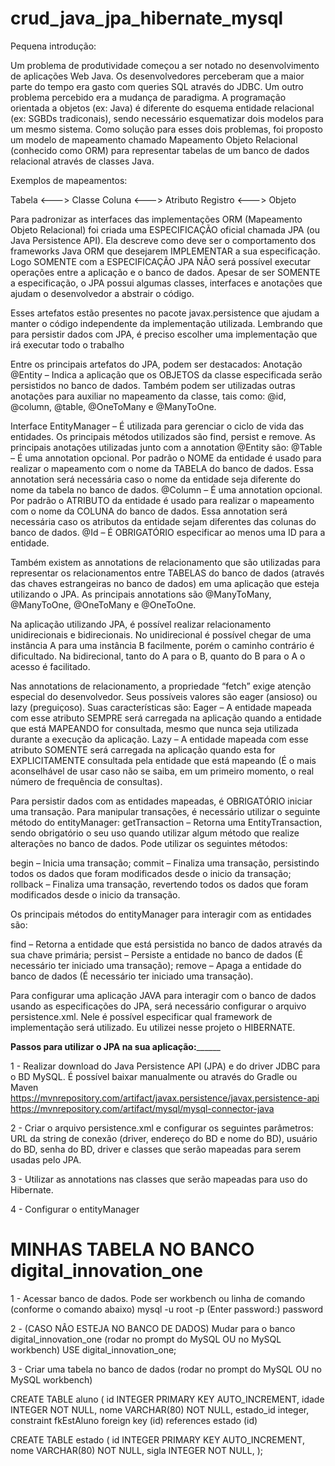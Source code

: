 # crud_java_jpa_hibernate_mysql

Pequena introdução: 

Um problema de produtividade começou a ser notado no desenvolvimento de aplicações Web Java. Os desenvolvedores perceberam que a maior parte do tempo era gasto com queries SQL através do JDBC. Um outro problema percebido era a mudança de paradigma. A programação orientada a objetos (ex: Java) é diferente do esquema entidade relacional (ex: SGBDs tradiconais), sendo necessário esquematizar dois modelos para um mesmo sistema. Como solução para esses dois problemas, foi proposto um modelo de mapeamento chamado Mapeamento Objeto Relacional (conhecido como ORM) para representar tabelas de um banco de dados relacional através de classes Java.

Exemplos de mapeamentos: 

Tabela <---> Classe
Coluna <---> Atributo
Registro <---> Objeto

Para padronizar as interfaces das implementações ORM (Mapeamento Objeto Relacional) foi criada uma ESPECIFICAÇÃO oficial chamada JPA (ou Java Persistence API). Ela descreve como deve ser o comportamento dos frameworks Java ORM que desejarem IMPLEMENTAR a sua especificação. Logo SOMENTE com a ESPECIFICAÇÃO JPA NÃO será possível executar operações entre a aplicação e o banco de dados. Apesar de ser SOMENTE a especificação, o JPA possui algumas classes, interfaces e anotações que ajudam o desenvolvedor a abstrair o código.

Esses artefatos estão presentes no pacote javax.persistence que ajudam a manter o código independente da implementação utilizada. Lembrando que para persistir dados com JPA, é preciso escolher uma implementação que irá executar todo o trabalho

Entre os principais artefatos do JPA, podem ser destacados: Anotação @Entity – Indica a aplicação que os OBJETOS da classe especificada serão persistidos no banco de dados. Também podem ser utilizadas outras anotações para auxiliar no mapeamento da classe, tais como: @id, @column, @table, @OneToMany e @ManyToOne.

Interface EntityManager – É utilizada para gerenciar o ciclo de vida das entidades. Os principais métodos utilizados são find, persist e remove. As principais anotações utilizadas junto com a annotation @Entity são: @Table – É uma annotation opcional. Por padrão o NOME da entidade é usado para realizar o mapeamento com o nome da TABELA do banco de dados. Essa annotation será necessária caso o nome da entidade seja diferente do nome da tabela no banco de dados. @Column – É uma annotation opcional. Por padrão o ATRIBUTO da entidade é usado para realizar o mapeamento com o nome da COLUNA do banco de dados. Essa annotation será necessária caso os atributos da entidade sejam diferentes das colunas do banco de dados. @Id – É OBRIGATÓRIO especificar ao menos uma ID para a entidade.

Também existem as annotations de relacionamento que são utilizadas para representar os relacionamentos entre TABELAS do banco de dados (através das chaves estrangeiras no banco de dados) em uma aplicação que esteja utilizando o JPA. As principais annotations são @ManyToMany, @ManyToOne, @OneToMany e @OneToOne.

Na aplicação utilizando JPA, é possível realizar relacionamento unidirecionais e bidirecionais. No unidirecional é possível chegar de uma instância A para uma instância B facilmente, porém o caminho contrário é dificultado. Na bidirecional, tanto do A para o B, quanto do B para o A o acesso é facilitado.

Nas annotations de relacionamento, a propriedade “fetch” exige atenção especial do desenvolvedor. Seus possíveis valores são eager (ansioso) ou lazy (preguiçoso). Suas características são: Eager – A entidade mapeada com esse atributo SEMPRE será carregada na aplicação quando a entidade que está MAPEANDO for consultada, mesmo que nunca seja utilizada durante a execução da aplicação. Lazy – A entidade mapeada com esse atributo SOMENTE será carregada na aplicação quando esta for EXPLICITAMENTE consultada pela entidade que está mapeando (É o mais aconselhável de usar caso não se saiba, em um primeiro momento, o real número de frequência de consultas).

Para persistir dados com as entidades mapeadas, é OBRIGATÓRIO iniciar uma transação. Para manipular transações, é necessário utilizar o seguinte método do entityManager: getTransaction – Retorna uma EntityTransaction, sendo obrigatório o seu uso quando utilizar algum método que realize alterações no banco de dados. Pode utilizar os seguintes métodos:

begin – Inicia uma transação;
commit – Finaliza uma transação, persistindo todos os dados que foram modificados desde o inicio da transação;
rollback – Finaliza uma transação, revertendo todos os dados que foram modificados desde o inicio da transação.

Os principais métodos do entityManager para interagir com as entidades são:

find – Retorna a entidade que está persistida no banco de dados através da sua chave primária;
persist – Persiste a entidade no banco de dados (É necessário ter iniciado uma transação);
remove – Apaga a entidade do banco de dados (É necessário ter iniciado uma transação).

Para configurar uma aplicação JAVA para interagir com o banco de dados usando as especificações do JPA, será necessário configurar o arquivo persistence.xml. Nele é possível especificar qual framework de implementação será utilizado. Eu utilizei nesse projeto o HIBERNATE.

______Passos para utilizar o JPA na sua aplicação:____________

1 - Realizar download do Java Persistence API (JPA) e do driver JDBC para o BD MySQL. É possível baixar manualmente ou através do Gradle ou Maven https://mvnrepository.com/artifact/javax.persistence/javax.persistence-api
https://mvnrepository.com/artifact/mysql/mysql-connector-java

2 - Criar o arquivo persistence.xml e configurar os seguintes parâmetros: URL da string de conexão (driver, endereço do BD e nome do BD), usuário do BD, senha do BD, driver e classes que serão mapeadas para serem usadas pelo JPA.

3 - Utilizar as annotations nas classes que serão mapeadas para uso do Hibernate.

4 - Configurar o entityManager
    
 MINHAS TABELA NO BANCO digital_innovation_one
================================================

1 - Acessar banco de dados. Pode ser workbench ou linha de comando (conforme o comando abaixo)
mysql -u root -p
(Enter password:) password

2 - (CASO NÂO ESTEJA NO BANCO DE DADOS) Mudar para o banco digital_innovation_one (rodar no prompt do MySQL OU no MySQL workbench)
USE digital_innovation_one;

3 - Criar uma tabela no banco de dados (rodar no prompt do MySQL OU no MySQL workbench)

CREATE TABLE aluno (
    id INTEGER PRIMARY KEY AUTO_INCREMENT,
     idade INTEGER NOT NULL,
     nome VARCHAR(80) NOT NULL,
     estado_id integer,
     constraint fkEstAluno foreign key (id) references estado (id)
    
CREATE TABLE estado (
    id INTEGER PRIMARY KEY AUTO_INCREMENT,
    nome VARCHAR(80) NOT NULL,
    sigla INTEGER NOT NULL,
);
